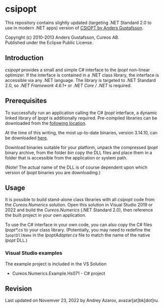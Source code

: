 # csipopt

This repository contains slightly updated (targeting .NET Standard 2.0 to use in modern .NET apps) version of [CSIOPT by Anders Gustafsson](https://github.com/cureos/csipopt).

Copyright (c) 2010-2013 Anders Gustafsson, Cureos AB.<br/>
Published under the Eclipse Public License.

## Introduction

*csipopt* provides a small and simple C# interface to the *Ipopt* non-linear optimizer. If the interface is
contained in a .NET class library, the interface is accessible via any .NET language. The library is targeted to .NET Standard 2.0, so *.NET Framework 4.6.1+* or *.NET Core / .NET* is required.

## Prerequisites

To successfully run an application calling the C# *Ipopt* interface, a dynamic linked library of *Ipopt* is 
additionally required. Pre-compiled libraries can be downloaded from the 
[following location](https://github.com/coin-or/Ipopt/releases).

At the time of this writing, the most up-to-date binaries, version 3.14.10, can be downloaded 
[here](https://github.com/coin-or/Ipopt/releases/download/releases%2F3.14.10/Ipopt-3.14.10-win64-msvs2019-md.zip).

Download binaries suitable for your platform, unpack the compressed *Ipopt* binary archive, from the folder 
*bin* copy the DLL files and place them in a folder that is accessible from the application or system path.

(Note! The actual name of the DLL is of course dependent upon which version of *Ipopt* binaries you are 
downloading.)


## Usage

It is possible to build stand-alone class libraries with all *csipopt* code from the *Cureos.Numerics* solution. 
Open this solution in Visual Studio 2019 or 2022 and build the *Cureos.Numerics* (.NET Standard 2.0), then reference the built project in your own application.

To use the C# interface in your own code, you can also copy the C# files _Ipopt*.cs_ to your class library. 
(Potentially, you may need to redefine the `IpoptDllName` in the *IpoptAdapter.cs* file to match the name of the 
native *Ipopt* DLL.) 

### Visual Studio examples

The example project is included in the VS Solution 
- Cureos.Numerics.Example.Hs071 - C# project

## Revision

Last updated on Novemver 23, 2022 by Andrey Azarov, avazar[at]bk[dot]ru.

